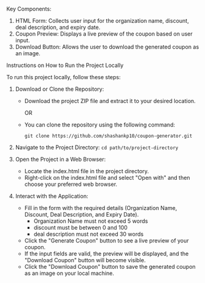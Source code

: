 Key Components:
  1. HTML Form: Collects user input for the organization name, discount, deal description, and expiry date.
  2. Coupon Preview: Displays a live preview of the coupon based on user input.
  3. Download Button: Allows the user to download the generated coupon as an image.

Instructions on How to Run the Project Locally

To run this project locally, follow these steps:

1. Download or Clone the Repository:

    - Download the project ZIP file and extract it to your desired location.

        OR
    - You can clone the repository using the following command:

       `git clone https://github.com/shashankp10/coupon-generator.git`
2. Navigate to the Project Directory: `cd path/to/project-directory`

3. Open the Project in a Web Browser:

    - Locate the index.html file in the project directory.
    - Right-click on the index.html file and select "Open with" and then choose your preferred web browser.

4. Interact with the Application:

    - Fill in the form with the required details (Organization Name, Discount, Deal Description, and Expiry Date).
        - Organization Name must not exceed 5 words
        - discount must be between 0 and 100
        - deal description must not exceed 30 words
    - Click the "Generate Coupon" button to see a live preview of your coupon.
    - If the input fields are valid, the preview will be displayed, and the "Download Coupon" button will become visible.
    - Click the "Download Coupon" button to save the generated coupon as an image on your local machine.
